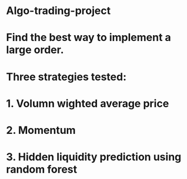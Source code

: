 # Algo-trading-project

# Find the best way to implement a large order.
# Three strategies tested:
# 1. Volumn wighted average price
# 2. Momentum
# 3. Hidden liquidity prediction using random forest
